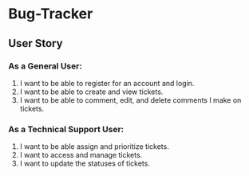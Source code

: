 # Bug-Tracker

## User Story
### As a General User:
1. I want to be able to register for an account and login.
2. I want to be able to create and view tickets.
3. I want to be able to comment, edit, and delete comments I make on tickets.

### As a Technical Support User:
1. I want to be able assign and prioritize tickets.
2. I want to access and manage tickets.
3. I want to update the statuses of tickets.
